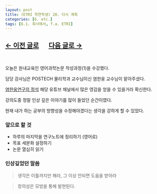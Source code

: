 ```yaml
---
layout: post
title: (ETRI 학연학생) 20. 다시 계획
categories: [6. etc.]
tags: [6.1. 회사에서, f.a. ETRI]
---
```


## [←  이전 글로](https://maizer2.github.io/6.%20etc2022/05/16/(ETRI-학연학생)-19.html) 　 [다음 글로 →](https://maizer2.github.io/6.%20etc2022/06/22/(ETRI-학연학생)-21.html)

<br/>

오늘은 원내교육인 영어과학논문 작성과정(1)을 수강했다.

담당 강사님은 POSTECH 물리학과 교수님이신 염한웅 교수님이 맡아주셨다.

[염한웅연구의 정석](https://www.youtube.com/channel/UCEwvUU_9ldx1MGdvutcd6lQ) 해당 유튜브 채널에서 많은 영감을 얻을 수 있을거라 확신한다.

강의도중 정말 인상 깊은 이야기를 많이 들었던 순간이였다.

현재 내가 하는 공부의 방향성을 수정해야겠다는 생각을 강하게 할 수 있었다.

### 앞으로 할 것

* 하루의 마지막을 연구노트에 정리하기 (영어로)
* 목표 세분화 설정하기
* 논문 열심히 읽기


### 인상깊었던 말씀

> 생각은 이틀까지만 해라, 그 이상 안되면 도움을 받아라

> 창의성은 모방을 통해 발현된다.